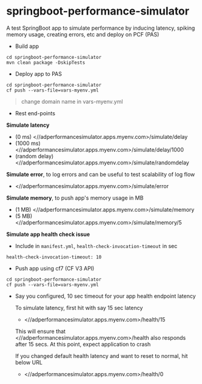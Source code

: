 # springboot-performance-simulator
A test SpringBoot app to simulate performance by inducing latency, spiking memory usage, creating errors, etc and deploy on PCF (PAS)

* Build app

```
cd springboot-performance-simulator
mvn clean package -DskipTests
```

* Deploy app to PAS

```
cd springboot-performance-simulator
cf push --vars-file=vars-myenv.yml
```
> change domain name in vars-myenv.yml

* Rest end-points

__Simulate latency__


* (0 ms) <//adperformancesimulator.apps.myenv.com>/simulate/delay
* (1000 ms) <//adperformancesimulator.apps.myenv.com>/simulate/delay/1000
* (random delay) <//adperformancesimulator.apps.myenv.com>/simulate/randomdelay

__Simulate error__, to log errors and can be useful to test scalability of log flow

* <//adperformancesimulator.apps.myenv.com>/simulate/error

__Simulate memory__, to push app's memory usage in MB

* (1 MB) <//adperformancesimulator.apps.myenv.com>/simulate/memory
* (5 MB) <//adperformancesimulator.apps.myenv.com>/simulate/memory/5

__Simulate app health check issue__
  
 * Include in `manifest.yml`, `health-check-invocation-timeout` in sec
	  
 ```
 health-check-invocation-timeout: 10
 ```
	  
 * Push app using cf7 (CF V3 API)
	
 ```
 cd springboot-performance-simulator
 cf push --vars-file=vars-myenv.yml
 ```

 * Say you configured, 10 sec timeout for your app health endpoint latency
 
	 To simulate latency, first hit with say 15 sec latency
	 
	 * <//adperformancesimulator.apps.myenv.com>/health/15
	
	 This will ensure that <//adperformancesimulator.apps.myenv.com>/health also responds after 15 secs. At this point, expect application to crash
	
	 If you changed default health latency and want to reset to normal, hit below URL
	 
	 * <//adperformancesimulator.apps.myenv.com>/health/0
